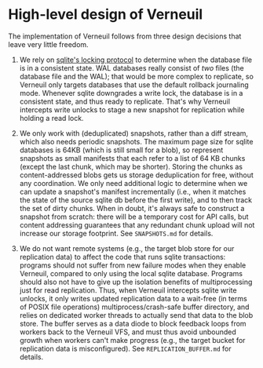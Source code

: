 High-level design of Verneuil
=============================

The implementation of Verneuil follows from three design decisions
that leave very little freedom.

1. We rely on [sqlite's locking protocol](https://www.sqlite.org/lockingv3.html)
   to determine when the database file is in a consistent state.  WAL
   databases really consist of *two* files (the database file and the
   WAL); that would be more complex to replicate, so Verneuil only
   targets databases that use the default rollback journaling mode.
   Whenever sqlite downgrades a write lock, the database is in a
   consistent state, and thus ready to replicate.  That's why Verneuil
   intercepts write unlocks to stage a new snapshot for replication
   while holding a read lock.

2. We only work with (deduplicated) snapshots, rather than a diff
   stream, which also needs periodic snapshots.  The maximum page size
   for sqlite databases is 64KB (which is still small for a blob), so
   represent snapshots as small manifests that each refer to a list of
   64 KB chunks (except the last chunk, which may be shorter).
   Storing the chunks as content-addressed blobs gets us storage
   deduplication for free, without any coordination.  We only need
   additional logic to determine when we can update a snapshot's
   manifest incrementally (i.e., when it matches the state of the
   source sqlite db before the first write), and to then track the set
   of dirty chunks.  When in doubt, it's always safe to construct a
   snapshot from scratch: there will be a temporary cost for API
   calls, but content addressing guarantees that any redundant chunk
   upload will not increase our storage footprint.  See `SNAPSHOTS.md`
   for details.

3. We do not want remote systems (e.g., the target blob store for our
   replication data) to affect the code that runs sqlite transactions:
   programs should not suffer from new failure modes when they enable
   Verneuil, compared to only using the local sqlite database.
   Programs should also not have to give up the isolation benefits of
   multiprocessing just for read replication.  Thus, when Verneuil
   intercepts sqlite write unlocks, it only writes updated replication
   data to a wait-free (in terms of POSIX file operations)
   multiprocess/crash-safe buffer directory, and relies on dedicated
   worker threads to actually send that data to the blob store.  The
   buffer serves as a data diode to block feedback loops from workers
   back to the Verneuil VFS, and must thus avoid unbounded growth when
   workers can't make progress (e.g., the target bucket for
   replication data is misconfigured).  See `REPLICATION_BUFFER.md`
   for details.
